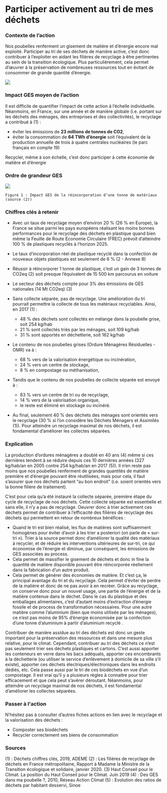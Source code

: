 # Participer activement au tri de mes déchets

### Contexte de l’action
Nos poubelles renferment un gisement de matière et d’énergie encore mal exploité. Participer au tri de ses déchets de manière active, c’est donc contribuer à l’exploiter en aidant les filières de recyclage à être pertinentes au sein de la transition écologique. Plus particulièrement, cela permet d’œuvrer à la préservation de nombreuses ressources tout en évitant de consommer de grande quantité d’énergie.

![](https://sendeyo.com/up/d/7cda122da4)

### Impact GES moyen de l’action
Il est difficile de quantifier l’impact de cette action à l’échelle individuelle. Néanmoins, en France, sur une année et de manière globale (i.e. portant sur les déchets des ménages, des entreprises et des collectivités), le recyclage a contribué à (1) :
- éviter les émissions de **23 millions de tonnes de CO2**,
- éviter la consommation de **64 TWh d’énergie** soit l’équivalent de la production annuelle de trois à quatre centrales nucléaires (le parc français en compte 19)

Recycler, même à son échelle, c’est donc participer à cette économie de matière et d’énergie

### Ordre de grandeur GES
 
 ![](https://www.associationbilancarbone.fr/wp-content/uploads/2020/12/trier-dechets-consommation-fig1.jpg)
 
```Figure 1 : Impact GES de la réincorporation d’une tonne de matériaux (source (2))```

### Chiffres clés à retenir
- Avec un taux de recyclage moyen d’environ 20 % (26 % en Europe), la France se situe parmi les pays européens réalisant les moins bonnes performances pour le recyclage des déchets en plastique quand bien même la Feuille de Route Economie Circulaire (FREC) prévoit d’atteindre 100 % de plastiques recyclés à l’horizon 2025. 
- Le taux d’incorporation réel de plastique recyclé dans la confection de nouveaux objets plastiques est seulement de 6 % (2 - Annexe 8)
- Réussir à réincorporer 1 tonne de plastique, c’est un gain de 3 tonnes de CO2eq (2) soit presque l’équivalent de 15 500 km parcourus en voiture
- Le secteur des déchets compte pour 3% des émissions de GES nationales (14 Mt CO2eq) (3)
- Sans collecte séparée, pas de recyclage. Une amélioration du tri pourrait permettre la collecte de tous les matériaux recyclables. Ainsi, en 2017 (1) :
	- 48 % des déchets sont collectés en mélange dans la poubelle grise, soit 254 kg/hab
	- 21 % sont collectés triés par les ménages, soit 109 kg/hab
	- 31 % sont apportés en déchetterie, soit 162 kg/hab

- Le contenu de nos poubelles grises (Ordure Ménagères Résiduelles - OMR) va à :
	- 68 % vers de la valorisation énergétique ou incinération, 
	- 24 % vers un centre de stockage, 
	- 8 % en compostage ou méthanisation,
- Tandis que le contenu de nos poubelles de collecte séparée est envoyé à : 
	- 83 % vers un centre de tri ou de recyclage,
	- 14 % vers de la valorisation organique, 
	- le reste est éliminé en stockage ou incinéré.

- Au final, seulement 40 % des déchets des ménages sont orientés vers le recyclage  (30 % si l’on considère les Déchets Ménagers et Assimilés (1)). Pour atteindre un recyclage maximal de nos déchets, il est fondamental d’améliorer les collectes séparées.

### Explication
La production d’ordures ménagères a doublé en 40 ans (4) même si ces dernières tendent à se réduire depuis ces 10 dernières années (327 kg/hab/an en 2005 contre 254 kg/hab/an en 2017 (5)). Il n’en reste pas moins que nos poubelles renferment de grandes quantités de matière première et d’énergie pouvant être réutilisées, mais pour cela, il faut s’assurer que nos déchets partent “au bon endroit” (i.e. soient orientés vers la bonne filière de traitement). 

C’est pour cela qu’a été instauré la collecte séparée, première étape du cycle de recyclage de nos déchets. Cette collecte séparée est essentielle et sans elle, il n’y a pas de recyclage. Oeuvrer donc à trier activement ces déchets permet de contribuer à l’efficacité des filières de recyclage des déchets qui permettent en retour de nombreux bénéfices :
- Quand le tri est bien réalisé, les flux de matières sont suffisamment homogènes pour éviter d’avoir à les trier a posteriori  (on parle de « sur-tri »). Trier à la source permet donc d’améliorer la qualité des matériaux à recycler, et de réduire les interventions ultérieures de sur-tri, ce qui économise de l’énergie et diminue, par conséquent, les émissions de GES associées au process.
- Cela permet de massifier le gisement de déchets et donc in fine la quantité de matière disponible pouvant être réincorporée réellement dans la fabrication d’un autre produit.
- Cela permet de générer des économies de matière. Et c’est ça, le principal avantage du tri et du recyclage. Cela permet d’éviter de perdre de la matière et donc de ne pas avoir à en recréer. Grâce au recyclage, on conserve donc pour un nouvel usage, une partie de l’énergie et de la matière contenue dans le déchet. Dans le cas du plastique et des emballages alimentaires, c’est d’autant moins d’extraction d’énergie fossile et de process de transformation nécessaires. Pour une autre matière comme l’aluminium (bien que moins utilisée par les ménages), ce n’est pas moins de 95% d’énergie économisée par la confection d’une tonne d’aluminium à partir d’aluminium recyclé .

Contribuer de manière assidue au tri des déchets est donc un geste important pour la préservation des ressources et dans une mesure plus relative, pour le climat. Cependant, contribuer au tri des déchets ce n’est pas seulement trier ses déchets plastiques et cartons. C’est aussi apporter les conteneurs en verre dans les bacs adéquats, apporter ces encombrants à la déchetterie (ou utiliser le service d’enlèvement à domicile de sa ville s’il existe), apporter ces déchets électriques/électroniques dans les endroits dédiés, etc. Cela passe aussi par le tri de ces biodéchets en vue d’un compostage. Il est vrai qu’il y a plusieurs règles à connaitre pour trier efficacement et que cela peut s’avérer déroutant. Néanmoins, pour atteindre un recyclage maximal de nos déchets, il est fondamental d’améliorer les collectes séparées.

### Passer à l'action
N’hésitez pas à consulter d’autres fiches actions en lien avec le recyclage et la valorisation des déchets :
- Composter ses biodéchets
- Recycler correctement ses biens de consommation

### Sources
(1) : Déchets chiffres clés, 2019, ADEME
(2) : Les filières de recyclage de déchets en France métropolitaine, Rapport à Madame la Ministre de la Transition écologique et solidaire, janvier 2020.
(3) Haut Conseil pour le Climat. La position du Haut Conseil pour le Climat. Juin 2019
(4) : Des GES dans ma poubelle ?, 2010, Réseau Action Climat
(5) : Evolution des ratios de déchets par habitant desservi, Sinoe 


